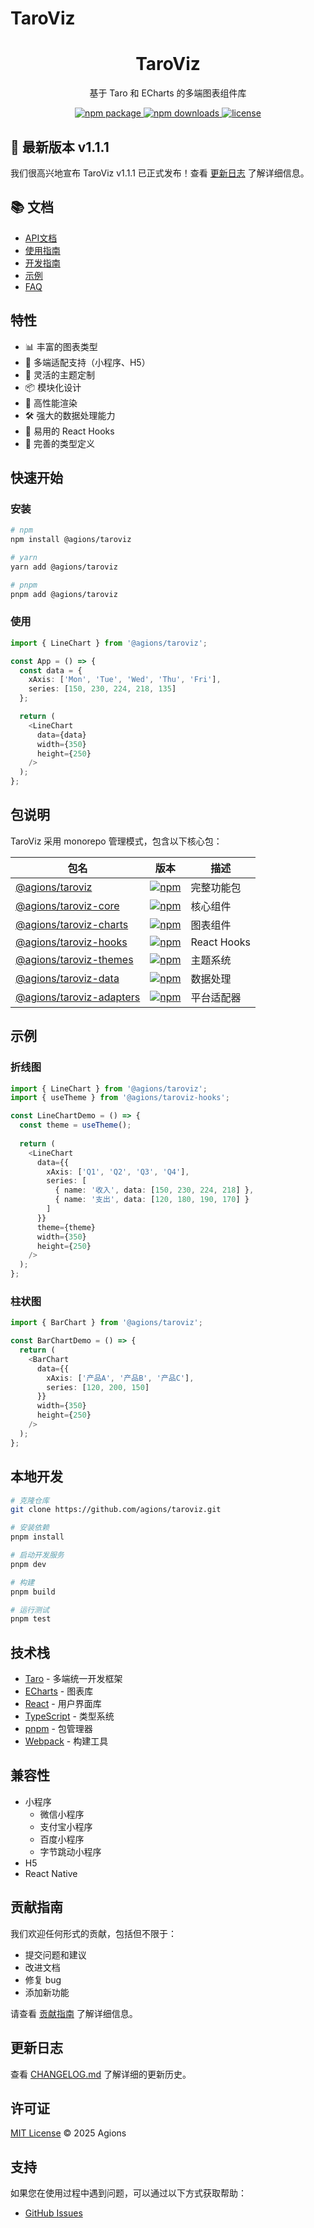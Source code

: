 # TaroViz

<div align="center">
  <h1>TaroViz</h1>
  <p>基于 Taro 和 ECharts 的多端图表组件库</p>
  <p>
    <a href="https://www.npmjs.com/package/@agions/taroviz">
      <img src="https://img.shields.io/npm/v/@agions/taroviz.svg" alt="npm package">
    </a>
    <a href="https://www.npmjs.com/package/@agions/taroviz">
      <img src="https://img.shields.io/npm/dm/@agions/taroviz.svg" alt="npm downloads">
    </a>
    <a href="https://github.com/agions/taroviz/blob/main/LICENSE">
      <img src="https://img.shields.io/npm/l/@agions/taroviz.svg" alt="license">
    </a>
  </p>
</div>

## 📢 最新版本 v1.1.1

我们很高兴地宣布 TaroViz v1.1.1 已正式发布！查看 [更新日志](./CHANGELOG.md) 了解详细信息。

## 📚 文档

- [API文档](./docs-api/index.html)
- [使用指南](./docs/USAGE.md)
- [开发指南](./docs/DEVELOPMENT.md)
- [示例](./docs/EXAMPLE.md)
- [FAQ](./docs/FAQ.md)

## 特性

- 📊 丰富的图表类型
- 📱 多端适配支持（小程序、H5）
- 🎨 灵活的主题定制
- 📦 模块化设计
- 🚀 高性能渲染
- 🛠️ 强大的数据处理能力
- 🎯 易用的 React Hooks
- 📖 完善的类型定义

## 快速开始

### 安装

```bash
# npm
npm install @agions/taroviz

# yarn
yarn add @agions/taroviz

# pnpm
pnpm add @agions/taroviz
```

### 使用

```typescript
import { LineChart } from '@agions/taroviz';

const App = () => {
  const data = {
    xAxis: ['Mon', 'Tue', 'Wed', 'Thu', 'Fri'],
    series: [150, 230, 224, 218, 135]
  };

  return (
    <LineChart
      data={data}
      width={350}
      height={250}
    />
  );
};
```

## 包说明

TaroViz 采用 monorepo 管理模式，包含以下核心包：

| 包名                                         | 版本                                                                                                                   | 描述        |
| -------------------------------------------- | ---------------------------------------------------------------------------------------------------------------------- | ----------- |
| [@agions/taroviz](./packages/all)               | [![npm](https://img.shields.io/npm/v/@agions/taroviz.svg)](https://www.npmjs.com/package/@agions/taroviz)                   | 完整功能包  |
| [@agions/taroviz-core](./packages/core)         | [![npm](https://img.shields.io/npm/v/@agions/taroviz-core.svg)](https://www.npmjs.com/package/@agions/taroviz-core)         | 核心组件    |
| [@agions/taroviz-charts](./packages/charts)     | [![npm](https://img.shields.io/npm/v/@agions/taroviz-charts.svg)](https://www.npmjs.com/package/@agions/taroviz-charts)     | 图表组件    |
| [@agions/taroviz-hooks](./packages/hooks)       | [![npm](https://img.shields.io/npm/v/@agions/taroviz-hooks.svg)](https://www.npmjs.com/package/@agions/taroviz-hooks)       | React Hooks |
| [@agions/taroviz-themes](./packages/themes)     | [![npm](https://img.shields.io/npm/v/@agions/taroviz-themes.svg)](https://www.npmjs.com/package/@agions/taroviz-themes)     | 主题系统    |
| [@agions/taroviz-data](./packages/data)         | [![npm](https://img.shields.io/npm/v/@agions/taroviz-data.svg)](https://www.npmjs.com/package/@agions/taroviz-data)         | 数据处理    |
| [@agions/taroviz-adapters](./packages/adapters) | [![npm](https://img.shields.io/npm/v/@agions/taroviz-adapters.svg)](https://www.npmjs.com/package/@agions/taroviz-adapters) | 平台适配器  |

## 示例

### 折线图

```typescript
import { LineChart } from '@agions/taroviz';
import { useTheme } from '@agions/taroviz-hooks';

const LineChartDemo = () => {
  const theme = useTheme();
  
  return (
    <LineChart
      data={{
        xAxis: ['Q1', 'Q2', 'Q3', 'Q4'],
        series: [
          { name: '收入', data: [150, 230, 224, 218] },
          { name: '支出', data: [120, 180, 190, 170] }
        ]
      }}
      theme={theme}
      width={350}
      height={250}
    />
  );
};
```

### 柱状图

```typescript
import { BarChart } from '@agions/taroviz';

const BarChartDemo = () => {
  return (
    <BarChart
      data={{
        xAxis: ['产品A', '产品B', '产品C'],
        series: [120, 200, 150]
      }}
      width={350}
      height={250}
    />
  );
};
```

## 本地开发

```bash
# 克隆仓库
git clone https://github.com/agions/taroviz.git

# 安装依赖
pnpm install

# 启动开发服务
pnpm dev

# 构建
pnpm build

# 运行测试
pnpm test
```

## 技术栈

- [Taro](https://taro.jd.com/) - 多端统一开发框架
- [ECharts](https://echarts.apache.org/zh/index.html) - 图表库
- [React](https://reactjs.org/) - 用户界面库
- [TypeScript](https://www.typescriptlang.org/) - 类型系统
- [pnpm](https://pnpm.io/) - 包管理器
- [Webpack](https://webpack.js.org/) - 构建工具

## 兼容性

- 小程序
  - 微信小程序
  - 支付宝小程序
  - 百度小程序
  - 字节跳动小程序
- H5
- React Native

## 贡献指南

我们欢迎任何形式的贡献，包括但不限于：

- 提交问题和建议
- 改进文档
- 修复 bug
- 添加新功能

请查看 [贡献指南](./CONTRIBUTING.md) 了解详细信息。

## 更新日志

查看 [CHANGELOG.md](./CHANGELOG.md) 了解详细的更新历史。

## 许可证

[MIT License](./LICENSE) © 2025 Agions

## 支持

如果您在使用过程中遇到问题，可以通过以下方式获取帮助：

- [GitHub Issues](https://github.com/agions/taroviz/issues)
